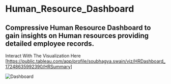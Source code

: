 # Human_Resource_Dashboard 
Compressive Human Resource Dashboard to gain insights on Human resources providing detailed employee records.
--

Interact With The Visualization Here [https://public.tableau.com/app/profile/soubhagya.swain/viz/HRDashboard_17248635992390/HRSummary]

![Dashboard](https://github.com/user-attachments/assets/0088e345-c513-43b0-be06-a521fcde49ac)
